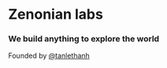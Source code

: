 # Zenonian labs

### We build anything to explore the world

Founded by [@tanlethanh](https://github.com/tanlethanh)
